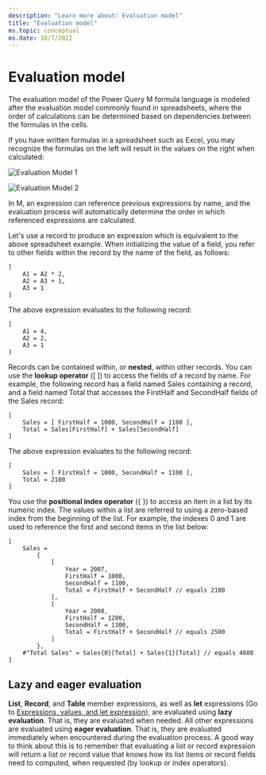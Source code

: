 ```yaml
---
description: "Learn more about: Evaluation model"
title: "Evaluation model"
ms.topic: conceptual
ms.date: 10/7/2022
---
```

# Evaluation model

The evaluation model of the Power Query M formula language is modeled after the evaluation model commonly found in spreadsheets, where the order of calculations can be determined based on dependencies between the formulas in the cells.

If you have written formulas in a spreadsheet such as Excel, you may recognize the formulas on the left will result in the values on the right when calculated:

![Evaluation Model 1](media/evaluation-model-1.png "Evaluation Model 1")

![Evaluation Model 2](media/evaluation-model-2.png "Evaluation Model 2")

In M, an expression can reference previous expressions by name, and the evaluation process will automatically determine the order in which referenced expressions are calculated.

Let's use a record to produce an expression which is equivalent to the above spreadsheet example. When initializing the value of a field, you refer to other fields within the record by the name of the field, as follows:

```powerquery-m
[
    A1 = A2 * 2,
    A2 = A3 + 1,
    A3 = 1
]
```

The above expression evaluates to the following record:

```powerquery-m
[
    A1 = 4,
    A2 = 2,
    A3 = 1
]
```

Records can be contained within, or **nested**, within other records. You can use the **lookup operator** ([ ]) to access the fields of a record by name. For example, the following record has a field named Sales containing a record, and a field named Total that accesses the FirstHalf and SecondHalf fields of the Sales record:

```powerquery-m
[
    Sales = [ FirstHalf = 1000, SecondHalf = 1100 ],
    Total = Sales[FirstHalf] + Sales[SecondHalf]
]
```

The above expression evaluates to the following record:

```powerquery-m
[
    Sales = [ FirstHalf = 1000, SecondHalf = 1100 ],
    Total = 2100
]
```

You use the **positional index operator** ({ }) to access an item in a list by its numeric index. The values within a list are referred to using a zero-based index from the beginning of the list. For example, the indexes 0 and 1 are used to reference the first and second items in the list below:

```powerquery-m
[
    Sales =
        {
            [
                Year = 2007,
                FirstHalf = 1000,
                SecondHalf = 1100,
                Total = FirstHalf + SecondHalf // equals 2100
            ],
            [
                Year = 2008,
                FirstHalf = 1200,
                SecondHalf = 1300,
                Total = FirstHalf + SecondHalf // equals 2500
            ]
        },
    #"Total Sales" = Sales{0}[Total] + Sales{1}[Total] // equals 4600
]
```

## Lazy and eager evaluation

**List**, **Record**, and **Table** member expressions, as well as **let** expressions (Go to [Expressions, values, and let expression](expressions-values-and-let-expression.md)), are evaluated using **lazy evaluation**. That is, they are evaluated when needed. All other expressions are evaluated using **eager evaluation**. That is, they are evaluated immediately when encountered during the evaluation process. A good way to think about this is to remember that evaluating a list or record expression will return a list or record value that knows how its list items or record fields need to computed, when requested (by lookup or index operators).
